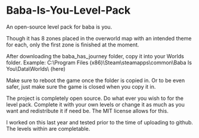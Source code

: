 # Baba-Is-You-Level-Pack
An open-source level pack for baba is you.

Though it has 8 zones placed in the overworld map with an intended theme for each, only the first zone is finished at the moment.

After downloading the baba_has_journey folder, copy it into your Worlds folder. Example:
C:\Program Files (x86)\Steam\steamapps\common\Baba Is You\Data\Worlds\ (here)

Make sure to reboot the game once the folder is copied in. Or to be even safer, just make sure the game is closed when you copy it in.

The project is completely open source. Do what ever you wish to for the level pack. Complete it with your own levels or change it as much as you want and redistribute it if need be. The MIT license allows for this.

I worked on this last year and tested prior to the time of uploading to github. The levels within are completable.

